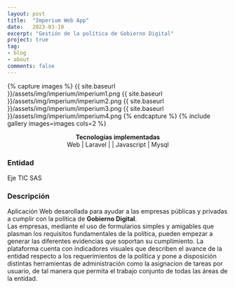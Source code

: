 ```yaml
---
layout: post
title:  "Imperium Web App"
date:   2023-03-10
excerpt: "Gestión de la política de Gobierno Digital"
project: true
tag:
- blog
- about
comments: false
--- 
```

    
{% capture images %}
  {{ site.baseurl }}/assets/img/imperium/imperium1.png
  {{ site.baseurl }}/assets/img/imperium/imperium2.png
  {{ site.baseurl }}/assets/img/imperium/imperium3.png
  {{ site.baseurl }}/assets/img/imperium/imperium4.png
{% endcapture %}
{% include gallery images=images cols=2 %}
<center>
  <div><b>Tecnologías implementadas</b></div>
    Web <span class="icon-skills web-global"></span> 
    | Laravel <span class="icon-skills laravel"></span>
    | <span class="icon-skills php"></span> 
    | Javascript <span class="icon-skills js-icon"></span> 
    | Mysql <span class="icon-skills mysql"></span> 
</center>

### Entidad
Eje TIC SAS

### Descripción

Aplicación Web desarollada para ayudar a las empresas públicas y privadas a cumplir con la política de <b>Gobierno Digital</b>.<br>
Las empresas, mediante el uso de formularios simples y amigables que plasman los requisitos fundamentales de la política, pueden empezar a generar las diferentes evidencias que soportan su cumplimiento. La plataforma cuenta con indicadores visuales que describen el avance de la entidad respecto a los requerimientos de la política y pone a disposición distintas herramientas de administración como la asignacion de tareas por usuario, de tal manera que permita el trabajo conjunto de todas las áreas de la entidad.